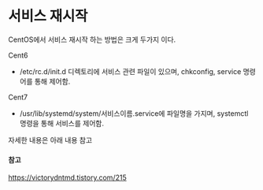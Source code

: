 # 서비스 재시작

CentOS에서 서비스 재시작 하는 방법은 크게 두가지 이다.



Cent6

- /etc/rc.d/init.d 디렉토리에 서비스 관련 파일이 있으며, chkconfig, service 명령어를 통해 제어함.

Cent7

- /usr/lib/systemd/system/서비스이름.service에 파일명을 가지며, systemctl 명령을 통해 서비스를 제어함.



자세한 내용은 아래 내용 참고



#### 참고

https://victorydntmd.tistory.com/215